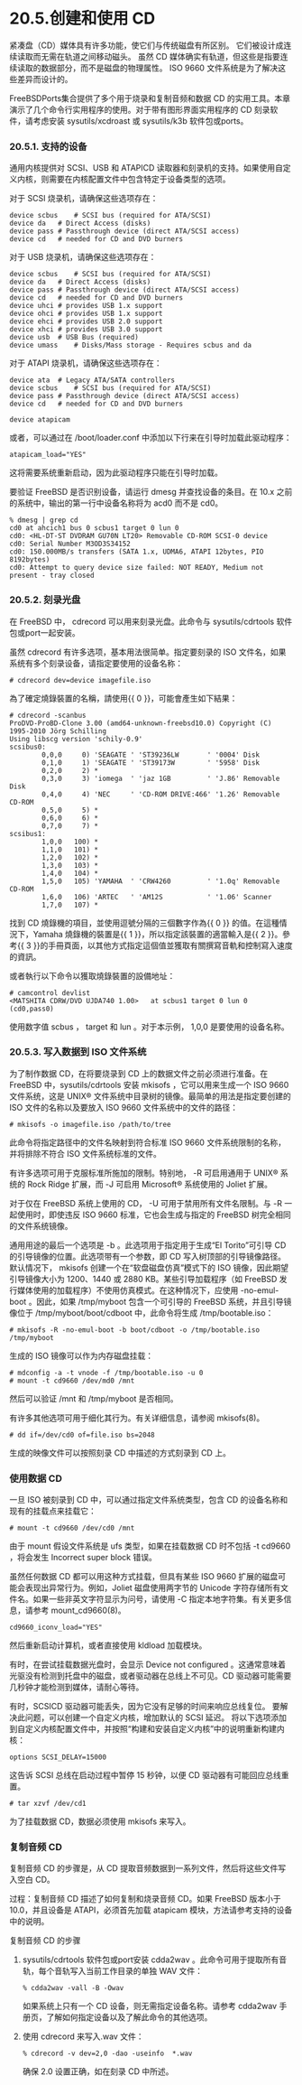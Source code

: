 # 20.5.创建和使用 CD

紧凑盘（CD）媒体具有许多功能，使它们与传统磁盘有所区别。 它们被设计成连续读取而无需在轨道之间移动磁头。 虽然 CD 媒体确实有轨道，但这些是指要连续读取的数据部分，而不是磁盘的物理属性。 ISO 9660 文件系统是为了解决这些差异而设计的。

FreeBSDPorts集合提供了多个用于烧录和复制音频和数据 CD 的实用工具。本章演示了几个命令行实用程序的使用。对于带有图形界面实用程序的 CD 刻录软件，请考虑安装 sysutils/xcdroast 或 sysutils/k3b 软件包或ports。

### 20.5.1. 支持的设备

通用内核提供对 SCSI、USB 和 ATAPICD 读取器和刻录机的支持。如果使用自定义内核，则需要在内核配置文件中包含特定于设备类型的选项。

对于 SCSI 烧录机，请确保这些选项存在：

```
device scbus	# SCSI bus (required for ATA/SCSI)
device da	# Direct Access (disks)
device pass	# Passthrough device (direct ATA/SCSI access)
device cd	# needed for CD and DVD burners
```

对于 USB 烧录机，请确保这些选项存在：

```
device scbus	# SCSI bus (required for ATA/SCSI)
device da	# Direct Access (disks)
device pass	# Passthrough device (direct ATA/SCSI access)
device cd	# needed for CD and DVD burners
device uhci	# provides USB 1.x support
device ohci	# provides USB 1.x support
device ehci	# provides USB 2.0 support
device xhci	# provides USB 3.0 support
device usb	# USB Bus (required)
device umass	# Disks/Mass storage - Requires scbus and da
```

对于 ATAPI 烧录机，请确保这些选项存在：

```
device ata	# Legacy ATA/SATA controllers
device scbus	# SCSI bus (required for ATA/SCSI)
device pass	# Passthrough device (direct ATA/SCSI access)
device cd	# needed for CD and DVD burners
```

```
device atapicam
```

或者，可以通过在 /boot/loader.conf 中添加以下行来在引导时加载此驱动程序：

```
atapicam_load="YES"
```

这将需要系统重新启动，因为此驱动程序只能在引导时加载。

要验证 FreeBSD 是否识别设备，请运行 dmesg 并查找设备的条目。在 10.x 之前的系统中，输出的第一行中设备名称将为 acd0 而不是 cd0。

```
% dmesg | grep cd
cd0 at ahcich1 bus 0 scbus1 target 0 lun 0
cd0: <HL-DT-ST DVDRAM GU70N LT20> Removable CD-ROM SCSI-0 device
cd0: Serial Number M3OD3S34152
cd0: 150.000MB/s transfers (SATA 1.x, UDMA6, ATAPI 12bytes, PIO 8192bytes)
cd0: Attempt to query device size failed: NOT READY, Medium not present - tray closed
```

### 20.5.2. 刻录光盘

在 FreeBSD 中， cdrecord 可以用来刻录光盘。此命令与 sysutils/cdrtools 软件包或port一起安装。

虽然 cdrecord 有许多选项，基本用法很简单。指定要刻录的 ISO 文件名，如果系统有多个刻录设备，请指定要使用的设备名称：

```
# cdrecord dev=device imagefile.iso
```

為了確定燒錄裝置的名稱，請使用{{ 0 }}，可能會產生如下結果：

```
# cdrecord -scanbus
ProDVD-ProBD-Clone 3.00 (amd64-unknown-freebsd10.0) Copyright (C) 1995-2010 Jörg Schilling
Using libscg version 'schily-0.9'
scsibus0:
        0,0,0     0) 'SEAGATE ' 'ST39236LW       ' '0004' Disk
        0,1,0     1) 'SEAGATE ' 'ST39173W        ' '5958' Disk
        0,2,0     2) *
        0,3,0     3) 'iomega  ' 'jaz 1GB         ' 'J.86' Removable Disk
        0,4,0     4) 'NEC     ' 'CD-ROM DRIVE:466' '1.26' Removable CD-ROM
        0,5,0     5) *
        0,6,0     6) *
        0,7,0     7) *
scsibus1:
        1,0,0   100) *
        1,1,0   101) *
        1,2,0   102) *
        1,3,0   103) *
        1,4,0   104) *
        1,5,0   105) 'YAMAHA  ' 'CRW4260         ' '1.0q' Removable CD-ROM
        1,6,0   106) 'ARTEC   ' 'AM12S           ' '1.06' Scanner
        1,7,0   107) *
```

找到 CD 燒錄機的項目，並使用逗號分隔的三個數字作為{{ 0 }} 的值。在這種情況下，Yamaha 燒錄機的裝置是{{ 1 }}，所以指定該裝置的適當輸入是{{ 2 }}。參考{{ 3 }}的手冊頁面，以其他方式指定這個值並獲取有關撰寫音軌和控制寫入速度的資訊。

或者執行以下命令以獲取燒錄裝置的設備地址：

```
# camcontrol devlist
<MATSHITA CDRW/DVD UJDA740 1.00>   at scbus1 target 0 lun 0 (cd0,pass0)
```

使用数字值 scbus ， target 和 lun 。对于本示例， 1,0,0 是要使用的设备名称。

### 20.5.3. 写入数据到 ISO 文件系统

为了制作数据 CD，在将要烧录到 CD 上的数据文件之前必须进行准备。在 FreeBSD 中，sysutils/cdrtools 安装 mkisofs ，它可以用来生成一个 ISO 9660 文件系统，这是 UNIX® 文件系统中目录树的镜像。最简单的用法是指定要创建的 ISO 文件的名称以及要放入 ISO 9660 文件系统中的文件的路径：

```
# mkisofs -o imagefile.iso /path/to/tree
```

此命令将指定路径中的文件名映射到符合标准 ISO 9660 文件系统限制的名称，并将排除不符合 ISO 文件系统标准的文件。

有许多选项可用于克服标准所施加的限制。特别地， -R 可启用通用于 UNIX® 系统的 Rock Ridge 扩展，而 -J 可启用 Microsoft® 系统使用的 Joliet 扩展。

对于仅在 FreeBSD 系统上使用的 CD， -U 可用于禁用所有文件名限制。与 -R 一起使用时，即使违反 ISO 9660 标准，它也会生成与指定的 FreeBSD 树完全相同的文件系统镜像。

通用用途的最后一个选项是 -b 。此选项用于指定用于生成“El Torito”可引导 CD 的引导镜像的位置。此选项带有一个参数，即 CD 写入树顶部的引导镜像路径。默认情况下， mkisofs 创建一个在“软盘磁盘仿真”模式下的 ISO 镜像，因此期望引导镜像大小为 1200、1440 或 2880 KB。某些引导加载程序（如 FreeBSD 发行媒体使用的加载程序）不使用仿真模式。在这种情况下，应使用 -no-emul-boot 。因此，如果 /tmp/myboot 包含一个可引导的 FreeBSD 系统，并且引导镜像位于 /tmp/myboot/boot/cdboot 中，此命令将生成 /tmp/bootable.iso：

```
# mkisofs -R -no-emul-boot -b boot/cdboot -o /tmp/bootable.iso /tmp/myboot
```

生成的 ISO 镜像可以作为内存磁盘挂载：

```
# mdconfig -a -t vnode -f /tmp/bootable.iso -u 0
# mount -t cd9660 /dev/md0 /mnt
```

然后可以验证 /mnt 和 /tmp/myboot 是否相同。

有许多其他选项可用于细化其行为。有关详细信息，请参阅 mkisofs(8)。

```
# dd if=/dev/cd0 of=file.iso bs=2048
```

生成的映像文件可以按照刻录 CD 中描述的方式刻录到 CD 上。

### 使用数据 CD

一旦 ISO 被刻录到 CD 中，可以通过指定文件系统类型，包含 CD 的设备名称和现有的挂载点来挂载它：

```
# mount -t cd9660 /dev/cd0 /mnt
```

由于 mount 假设文件系统是 ufs 类型，如果在挂载数据 CD 时不包括 -t cd9660 ，将会发生 Incorrect super block 错误。

虽然任何数据 CD 都可以用这种方式挂载，但具有某些 ISO 9660 扩展的磁盘可能会表现出异常行为。例如，Joliet 磁盘使用两字节的 Unicode 字符存储所有文件名。如果一些非英文字符显示为问号，请使用 -C 指定本地字符集。有关更多信息，请参考 mount_cd9660(8)。

```
cd9660_iconv_load="YES"
```

然后重新启动计算机，或者直接使用 kldload 加载模块。

有时，在尝试挂载数据光盘时，会显示 Device not configured 。这通常意味着光驱没有检测到托盘中的磁盘，或者驱动器在总线上不可见。CD 驱动器可能需要几秒钟才能检测到媒体，请耐心等待。

有时，SCSICD 驱动器可能丢失，因为它没有足够的时间来响应总线复位。 要解决此问题，可以创建一个自定义内核，增加默认的 SCSI 延迟。 将以下选项添加到自定义内核配置文件中，并按照“构建和安装自定义内核”中的说明重新构建内核：

```
options SCSI_DELAY=15000
```

这告诉 SCSI 总线在启动过程中暂停 15 秒钟，以便 CD 驱动器有可能回应总线重置。

```
# tar xzvf /dev/cd1
```

为了挂载数据 CD，数据必须使用 mkisofs 来写入。

### 复制音频 CD

复制音频 CD 的步骤是，从 CD 提取音频数据到一系列文件，然后将这些文件写入空白 CD。

过程：复制音频 CD 描述了如何复制和烧录音频 CD。如果 FreeBSD 版本小于 10.0，并且设备是 ATAPI，必须首先加载 atapicam 模块，方法请参考支持的设备中的说明。

复制音频 CD 的步骤

1. sysutils/cdrtools 软件包或port安装 cdda2wav 。此命令可用于提取所有音轨，每个音轨写入当前工作目录的单独 WAV 文件：

    ```
    % cdda2wav -vall -B -Owav
    ```

    如果系统上只有一个 CD 设备，则无需指定设备名称。请参考 cdda2wav 手册页，了解如何指定设备以及了解此命令的其他选项。
2. 使用 cdrecord 来写入.wav 文件：

    ```
    % cdrecord -v dev=2,0 -dao -useinfo  *.wav
    ```

    确保 2.0 设置正确，如在刻录 CD 中所述。
